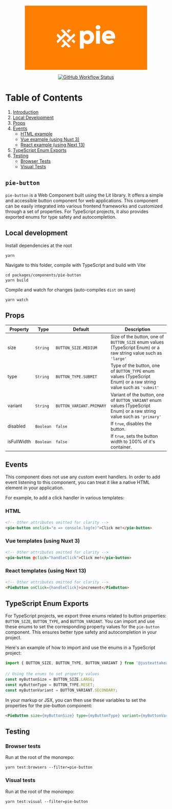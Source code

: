 <p align="center">
  <img align="center" src="../../../readme_image.png" height="200" alt="">
</p>

<p align="center">
  <a href="https://www.npmjs.com/@justeattakeaway/pie-button">
    <img alt="GitHub Workflow Status" src="https://img.shields.io/npm/v/@justeattakeaway/pie-button.svg">
  </a>
</p>

# Table of Contents

1. [Introduction](#pie-button)
2. [Local Development](#local-development)
3. [Props](#props)
4. [Events](#events)
   - [HTML example](#html)
   - [Vue example (using Nuxt 3)](#vue-templates-using-nuxt-3)
   - [React example (using Next 13)](#react-templates-using-next-13)
5. [TypeScript Enum Exports](#typescript-enum-exports)
6. [Testing](#testing)
   - [Browser Tests](#browser-tests)
   - [Visual Tests](#visual-tests)


## `pie-button`

`pie-button` is a Web Component built using the Lit library. It offers a simple and accessible button component for web applications. This component can be easily integrated into various frontend frameworks and customized through a set of properties. For TypeScript projects, it also provides exported enums for type safety and autocompletion.

## Local development

Install dependencies at the root
```
yarn
```

Navigate to this folder, compile with TypeScript and build with Vite
```
cd packages/components/pie-button
yarn build
```

Compile and watch for changes (auto-compiles `dist` on save)
```
yarn watch
```

## Props

| Property    | Type      | Default         | Description                                                          |
|-------------|-----------|-----------------|----------------------------------------------------------------------|
| size        | `String`  | `BUTTON_SIZE.MEDIUM`    | Size of the button, one of `BUTTON_SIZE` enum values (TypeScript Enum) or a raw string value such as `'large'` |
| type        | `String`  | `BUTTON_TYPE.SUBMIT`    | Type of the button, one of `BUTTON_TYPE` enum values (TypeScript Enum) or a raw string value such as `'submit'` |
| variant     | `String`  | `BUTTON_VARIANT.PRIMARY` | Variant of the button, one of `BUTTON_VARIANT` enum values (TypeScript Enum) or a raw string value such as `'primary'` |
| disabled    | `Boolean` | `false`         | If `true`, disables the button.                                      |
| isFullWidth | `Boolean` | `false`         | If `true`, sets the button width to 100% of it's container.                            |


## Events

This component does not use any custom event handlers. In order to add event listening to this component, you can treat it like a native HTML element in your application.

For example, to add a click handler in various templates:

### HTML
```html
<!-- Other attributes omitted for clarity -->
<pie-button onclick="e => console.log(e)">Click me!</pie-button>
```

### Vue templates (using Nuxt 3)
```html
<!-- Other attributes omitted for clarity -->
<pie-button @click="handleClick">Click me!</pie-button>
```

### React templates (using Next 13)
```html
<!-- Other attributes omitted for clarity -->
<PieButton onClick={handleClick}>increment</PieButton>

```

## TypeScript Enum Exports

For TypeScript projects, we export three enums related to button properties: `BUTTON_SIZE`, `BUTTON_TYPE`, and `BUTTON_VARIANT`. You can import and use these enums to set the corresponding property values for the `pie-button` component. This ensures better type safety and autocompletion in your project.

Here's an example of how to import and use the enums in a TypeScript project:

```typescript
import { BUTTON_SIZE, BUTTON_TYPE, BUTTON_VARIANT } from '@justeattakeaway/pie-button';

// Using the enums to set property values
const myButtonSize = BUTTON_SIZE.LARGE;
const myButtonType = BUTTON_TYPE.RESET;
const myButtonVariant = BUTTON_VARIANT.SECONDARY;
```

In your markup or JSX, you can then use these variables to set the properties for the pie-button component:

```html
<PieButton size={myButtonSize} type={myButtonType} variant={myButtonVariant}>Click me!</PieButton>
```


## Testing

### Browser tests

Run at the root of the monorepo:
```
yarn test:browsers --filter=pie-button
```

### Visual tests

Run at the root of the monorepo:
```
yarn test:visual --filter=pie-button
```
